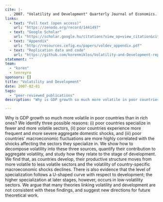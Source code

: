 ```yaml
---
cite: |-
  . 2007. "Volatility and Development" Quarterly Journal of Economics. 122(1), pp. 243-287.
links:
  - text: "Full text (open access)"
    url: "https://zenodo.org/record/1441497"
  - text: "Google Scholar"
    url: "https://scholar.google.hu/citations?view_op=view_citation&citation_for_view=fFTegXUAAAAJ:R3hNpaxXUhUC"
  - text: "Appendix"
    url: "http://resources.cefig.eu/papers/voldev_appendix.pdf"
  - text: "Replication data and code"
    url: "https://github.com/korenmiklos/Volatility-and-Development-replication/tree/v1.0"
statement: ""
team:
  - "koren"
  - tenreyro
sponsors: []
title: "Volatility and Development"
date: 2007-02-01
tags:
  - "peer-reviewed_publications"
description: "Why is GDP growth so much more volatile in poor countries than in rich ones? We identify three possible reasons: (i) poor countries specialize in fewer and more volatile sectors, (ii) poor countries experience more frequent and more severe aggregate domestic shocks, and (iii) poor countries&#39; macroeconomic fluctuations are more highly correlated with the shocks affecting the sectors they specialize in. We show how to decompose volatility into these three sources, quantify their contribution to aggregate volatility, and study how they relate to the stage of development. We find that, as countries develop, their productive structure moves from more volatile to less volatile sectors and the volatility of country-specific macroeconomic shocks declines. There is also evidence that the level of specialization follows a U-shaped curve with respect to development; the higher specialization at later stages, however, occurs in low-volatility sectors. We argue that many theories linking volatility and development are not consistent with these findings, and suggest new directions for future theoretical work.\n"

---
```


Why is GDP growth so much more volatile in poor countries than in rich ones? We identify three possible reasons: (i) poor countries specialize in fewer and more volatile sectors, (ii) poor countries experience more frequent and more severe aggregate domestic shocks, and (iii) poor countries&#39; macroeconomic fluctuations are more highly correlated with the shocks affecting the sectors they specialize in. We show how to decompose volatility into these three sources, quantify their contribution to aggregate volatility, and study how they relate to the stage of development. We find that, as countries develop, their productive structure moves from more volatile to less volatile sectors and the volatility of country-specific macroeconomic shocks declines. There is also evidence that the level of specialization follows a U-shaped curve with respect to development; the higher specialization at later stages, however, occurs in low-volatility sectors. We argue that many theories linking volatility and development are not consistent with these findings, and suggest new directions for future theoretical work.

